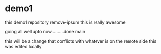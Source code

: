 # demo1

this demo1 repository
remove-ipsum
this is really awesome

going all well upto now..........done
main

this will be a change that conflicts
with whatever is on the remote side
this was edited locally
